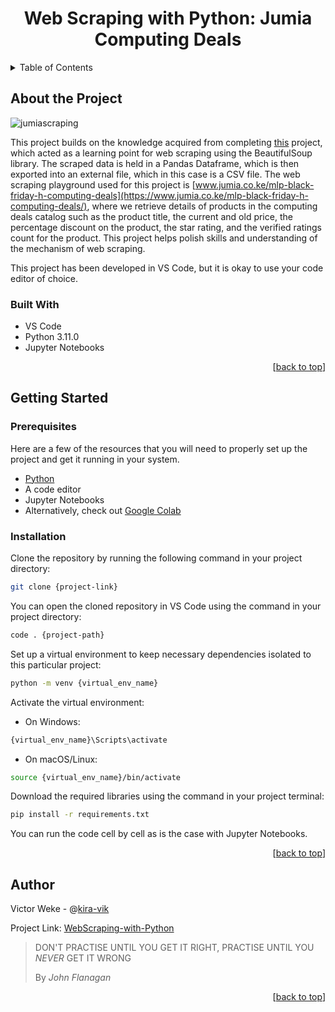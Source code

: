 <h1 align="center">Web Scraping with Python: Jumia Computing Deals</h1>
<a name="readme-top"></a>

<!-- TABLE OF CONTENTS -->
<details>
  <summary>Table of Contents</summary>
  <ol>
    <li>
      <a href="#about-the-project">About The Project</a>
      <ul>
        <li><a href="#built-with">Built With</a></li>
      </ul>
    </li>
    <li>
      <a href="#getting-started">Getting Started</a>
      <ul>
        <li><a href="#prerequisites">Prerequisites</a></li>
        <li><a href="#installation">Installation</a></li>
      </ul>
    </li>
    <li><a href="#author">Author</a></li>
  </ol>
</details>

<!--ABOUT THE PROJECT-->
## About the Project

![jumiascraping](https://github.com/kira-vik/WebScraping-Jumia-Computing-Deals/assets/35596661/5c0642d4-827b-44be-8b13-ff1458bf99f3)

This project builds on the knowledge acquired from completing [this](https://github.com/kira-vik/WebScraping-with-Python) project, which acted as a learning point for web scraping using the BeautifulSoup library. The scraped data is held in a Pandas Dataframe, which is then exported into an external file, which in this case is a CSV file. The web scraping playground used for this project is [www.jumia.co.ke/mlp-black-friday-h-computing-deals](https://www.jumia.co.ke/mlp-black-friday-h-computing-deals/), where we retrieve details of products in the computing deals catalog such as the product title, the current and old price, the percentage discount on the product, the star rating, and the verified ratings count for the product. This project helps polish skills and understanding of the mechanism of web scraping.

This project has been developed in VS Code, but it is okay to use your code editor of choice.

### Built With

- VS Code
- Python 3.11.0
- Jupyter Notebooks

<p align="right">
     [<a href="#readme-top">back to top</a>]
</p>

<!--GETTING STARTED-->
## Getting Started

### Prerequisites

Here are a few of the resources that you will need to properly set up the project and get it running in your system.

- [Python](https://www.python.org/downloads/)
- A code editor
- Jupyter Notebooks
- Alternatively, check out [Google Colab](https://colab.google/)

### Installation

Clone the repository by running the following command in your project directory:

```bash
git clone {project-link}
```

You can open the cloned repository in VS Code using the command in your project directory:

```bash
code . {project-path}
```

Set up a virtual environment to keep necessary dependencies isolated to this particular project:

```bash
python -m venv {virtual_env_name}
```

Activate the virtual environment:

- On Windows:

```bash
{virtual_env_name}\Scripts\activate
```

- On macOS/Linux:

```bash
source {virtual_env_name}/bin/activate
```

Download the required libraries using the command in your project terminal:

```bash
pip install -r requirements.txt
```

You can run the code cell by cell as is the case with Jupyter Notebooks.

<p align="right">
     [<a href="#readme-top">back to top</a>]
</p>

<!--AUTHOR-->

## Author

Victor Weke - @[kira-vik](https://github.com/kira-vik)

Project Link: [WebScraping-with-Python](https://github.com/kira-vik/WebScraping-with-Python)

> DON'T PRACTISE UNTIL YOU GET IT RIGHT, PRACTISE UNTIL YOU *NEVER* GET IT WRONG
>
> By *John Flanagan*

<p align="right">
     [<a href="#readme-top">back to top</a>]
</p>
